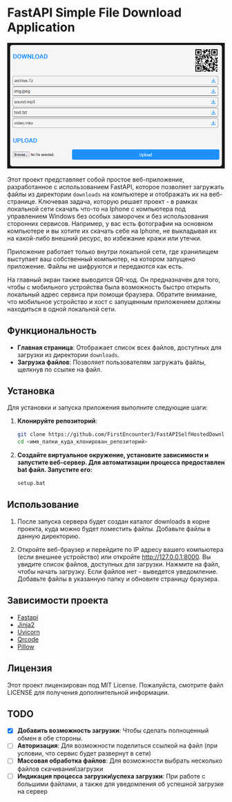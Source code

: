 # FastAPI Simple File Download Application

![Превью](preview/one.png)

Этот проект представляет собой простое веб-приложение, разработанное с использованием FastAPI, которое позволяет загружать файлы из директории `downloads` на компьютере и отображать их на веб-странице. Ключевая задача, которую решает проект - в рамках локальной сети скачать что-то на Iphone с компьютера под управлением Windows без особых заморочек и без использования сторонних сервисов. Например, у вас есть фотографии на основном компьютере и вы хотите их скачать себе на Iphone, не выкладывая их на какой-либо внешний ресурс, во избежание кражи или утечки. 

Приложение работает только внутри локальной сети, где хранилищем выступает ваш собственный компьютер, на котором запущено приложение. Файлы не шифруются и передаются как есть.

На главный экран также выводится QR-код. Он предназначен для того, чтобы с мобильного устройства была возможность быстро открыть локальный адрес сервиса при помощи браузера. Обратите внимание, что мобильное устройство и хост с запущенным приложением должны находиться в одной локальной сети.

## Функциональность

- **Главная страница**: Отображает список всех файлов, доступных для загрузки из директории `downloads`.
- **Загрузка файлов**: Позволяет пользователям загружать файлы, щелкнув по ссылке на файл.

## Установка

Для установки и запуска приложения выполните следующие шаги:

1. **Клонируйте репозиторий**:

   ```bash
   git clone https://github.com/FirstEncounter3/FastAPISelfHostedDownloadSimpleService.git
   cd <имя_папки_куда_клонирован_репозиторий>
   ```
2. **Создайте виртуальное окружение, установите зависимости и запустите веб-сервер. Для автоматизации процесса предоставлен bat файл. Запустите его:**
    ```bash
    setup.bat
    ```

## Использование
   1. После запуска сервера будет создан каталог downloads в корне проекта, куда можно будет поместить файлы. Добавьте файлы в данную директорию.

   2. Откройте веб-браузер и перейдите по IP адресу вашего компьютера (если внешнее устройство) или откройте http://127.0.0.1:8000. Вы увидите список файлов, доступных для загрузки. Нажмите на файл, чтобы начать загрузку. Если файлов нет - выведется уведомление. Добавьте файлы в указанную папку и обновите страницу браузера.
   
## Зависимости проекта
* [Fastapi](https://fastapi.tiangolo.com/)
* [Jinja2](https://jinja.palletsprojects.com/en/stable/)
* [Uvicorn](https://www.uvicorn.org/)
* [Qrcode](https://github.com/lincolnloop/python-qrcode)
* [Pillow](https://github.com/python-pillow/Pillow)

## Лицензия
Этот проект лицензирован под MIT License. Пожалуйста, смотрите файл LICENSE для получения дополнительной информации.

## TODO
- [x] **Добавить возможность загрузки**: Чтобы сделать полноценный обмен в обе стороны.
- [ ] **Авторизация**: Для возможности поделиться ссылкой на файл (при условии, что сервис будет развернут в сети)
- [ ] **Массовая обработка файлов**: Для возможности выбрать несколько файлов скачивания\загрузки
- [ ] **Индикация процесса загрузки\успеха загрузки**: При работе с большими файлами, а также для уведомления об успешной загрузке на сервер
